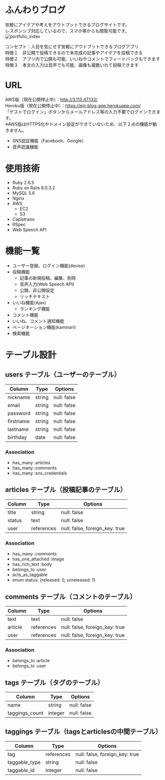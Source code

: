 # ふんわりブログ
気軽にアイデアや考えをアウトプットできるブログサイトです。<br>レスポンシブ対応しているので、スマホ等からも閲覧可能です。
![portfolio_index](https://user-images.githubusercontent.com/67918972/94553575-ae246180-0293-11eb-8c12-7b0806de8b06.jpg)

コンセプト：人目を気にせず気軽にアウトプットできるブログアプリ<br>
特徴１　非公開で投稿できるので未完成の記事やアイデアを投稿できる<br>
特徴２　アプリ内で公開も可能、いいねやコメントでフィードバックもできます<br>
特徴３　本文の入力は音声でも可能、画像も複数いれて投稿できます

# URL
AWS版（現在公開停止中）：http://3.113.47.133/<br>
Heroku版（現在公開停止中）：https://eiji-blog-app.herokuapp.com/<br>「ゲストでログイン」ボタンからメールアドレス等の入力不要でログインできます。<br>※AWS版はHTTPS化やドメイン設定ができていないため、以下２点の機能が動きません。
- SNS認証機能（Facebook、Google）
- 音声認識機能

# 使用技術
- Ruby 2.6.5
- Ruby on Rails 6.0.3.2
- MySQL 5.6
- Nginx
- AWS
  - EC2
  - S3
- Capistrano
- RSpec
- Web Speech API

# 機能一覧
- ユーザー登録、ログイン機能(devise)
- 投稿機能
  - 記事の新規投稿、編集、削除
  - 音声入力(Web Speech API)
  - 公開、非公開設定
  - リッチテキスト
- いいね機能(Ajax)
  - ランキング機能
- コメント機能
- いいね、コメント通知機能
- ページネーション機能(kaminari)
- 検索機能

# テーブル設計

## users テーブル（ユーザーのテーブル）

| Column      | Type   | Options     |
| ----------- | ------ | ----------- |
| nickname    | string | null: false |
| email       | string | null: false |
| password    | string | null: false |
| firstname   | string | null: false |
| lastname    | string | null: false |
| birthday    | date   | null: false |

### Association

- has_many :articles
- has_many :comments
- has_many :sns_credentials

## articles テーブル（投稿記事のテーブル）

| Column  | Type        | Options                        |
| ------- | ----------- | ------------------------------ |
| title   | string      | null: false                    |
| status  | text        | null: false                    |
| user    | references  | null: false, foreign_key: true |

### Association

- has_many :comments
- has_one_attached :image
- has_rich_text :body
- belongs_to :user
- acts_as_taggable
- enum status: {released: 0, unreleased: 1}

## comments テーブル（コメントのテーブル）

| Column   | Type       | Options                        |
| -------- | ---------- | ------------------------------ |
| text     | text       | null: false                    |
| article  | references | null: false, foreign_key: true |
| user     | references | null: false, foreign_key: true |


### Association

- belongs_to :article
- belongs_to :user

## tags テーブル（タグのテーブル）

| Column         | Type     | Options     |
| -------------- | -------- | ----------- |
| name           | string   | null: false |
| taggings_count | integer  | null: false |

## taggings テーブル（tagsとarticlesの中間テーブル）

| Column        | Type       | Options                        |
| ------------- | ---------- | ------------------------------ |
| tag           | references | null: false, foreign_key: true |
| taggable_type | string     | null: false                    |
| taggable_id   | integer    | null: false                    |
